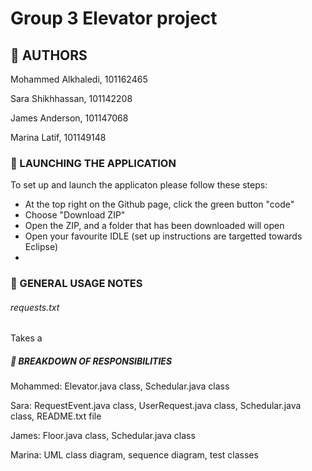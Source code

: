 # Group 3 Elevator project 

## 👥 AUTHORS 
Mohammed Alkhaledi, 101162465

Sara Shikhhassan, 101142208

James Anderson, 101147068

Marina Latif, 101149148


### 🚀 LAUNCHING THE APPLICATION
To set up and launch the applicaton please follow these steps:
- At the top right on the Github page, click the green button "code"
- Choose "Download ZIP"
- Open the ZIP, and a folder that has been downloaded will open
- Open your favourite IDLE (set up instructions are targetted towards Eclipse)
- 

### 📄 GENERAL USAGE NOTES
###### requests.txt 
Takes a 





##### 🔨 BREAKDOWN OF RESPONSIBILITIES
Mohammed: Elevator.java class, Schedular.java class

Sara: RequestEvent.java class, UserRequest.java class, Schedular.java class, README.txt file

James: Floor.java class, Schedular.java class

Marina: UML class diagram, sequence diagram, test classes

